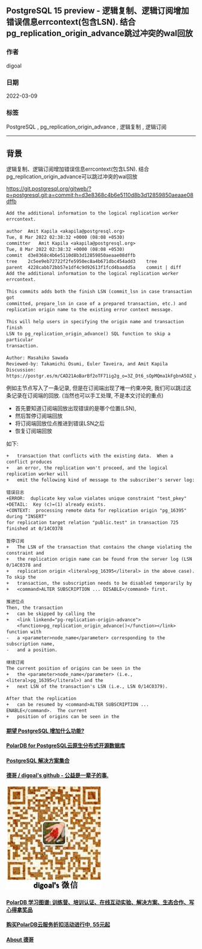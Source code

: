 ## PostgreSQL 15 preview - 逻辑复制、逻辑订阅增加错误信息errcontext(包含LSN). 结合pg_replication_origin_advance跳过冲突的wal回放          
                                       
### 作者                                   
digoal                                                
                                                 
### 日期                                            
2022-03-09                                         
                                         
### 标签                            
PostgreSQL , pg_replication_origin_advance , 逻辑复制 , 逻辑订阅                      
                                               
----                                                 
                                            
## 背景   
逻辑复制、逻辑订阅增加错误信息errcontext(包含LSN). 结合pg_replication_origin_advance可以跳过冲突的wal回放   
  
https://git.postgresql.org/gitweb/?p=postgresql.git;a=commit;h=d3e8368c4b6e5110d8b3d12859850aeaae08dffb  
  
```  
Add the additional information to the logical replication worker errcontext.   
  
author	Amit Kapila <akapila@postgresql.org>	  
Tue, 8 Mar 2022 02:38:32 +0000 (08:08 +0530)  
committer	Amit Kapila <akapila@postgresql.org>	  
Tue, 8 Mar 2022 02:38:32 +0000 (08:08 +0530)  
commit	d3e8368c4b6e5110d8b3d12859850aeaae08dffb  
tree	2c5ee9eb72722f2fe5950ec8a4b671dbc454add3	tree  
parent	4228cabb72bb57e1df4c9d92613f1fcd4baadd5a	commit | diff  
Add the additional information to the logical replication worker errcontext.  
  
This commits adds both the finish LSN (commit_lsn in case transaction got  
committed, prepare_lsn in case of a prepared transaction, etc.) and  
replication origin name to the existing error context message.  
  
This will help users in specifying the origin name and transaction finish  
LSN to pg_replication_origin_advance() SQL function to skip a particular  
transaction.  
  
Author: Masahiko Sawada  
Reviewed-by: Takamichi Osumi, Euler Taveira, and Amit Kapila  
Discussion: https://postgr.es/m/CAD21AoBarBf2oTF71ig2g_o=3Z_Dt6_sOpMQma1kFgbnA5OZ_w@mail.gmail.com  
```  
  
例如主节点写入了一条记录, 但是在订阅端出现了唯一约束冲突, 我们可以跳过这条记录在订阅端的回放. (当然也可以手工处理, 不是本文讨论的重点)  
- 首先要知道订阅端回放出现错误的是哪个位置(LSN),   
- 然后暂停订阅端回放  
- 将订阅端回放位点推进到错误LSN之后  
- 恢复订阅端回放  
  
如下:  
  
```  
+   transaction that conflicts with the existing data.  When a conflict produces  
+   an error, the replication won't proceed, and the logical replication worker will  
+   emit the following kind of message to the subscriber's server log:  
  
错误日志  
+ERROR:  duplicate key value violates unique constraint "test_pkey"  
+DETAIL:  Key (c)=(1) already exists.  
+CONTEXT:  processing remote data for replication origin "pg_16395" during "INSERT"   
for replication target relation "public.test" in transaction 725 finished at 0/14C0378  
  
暂停订阅  
+   The LSN of the transaction that contains the change violating the constraint and  
+   the replication origin name can be found from the server log (LSN 0/14C0378 and  
+   replication origin <literal>pg_16395</literal> in the above case).  To skip the  
+   transaction, the subscription needs to be disabled temporarily by  
+   <command>ALTER SUBSCRIPTION ... DISABLE</command> first.   
  
推进位点  
Then, the transaction  
+   can be skipped by calling the  
+   <link linkend="pg-replication-origin-advance">  
    <function>pg_replication_origin_advance()</function></link> function with  
-   a <parameter>node_name</parameter> corresponding to the subscription name,  
-   and a position.    
  
继续订阅  
The current position of origins can be seen in the  
+   the <parameter>node_name</parameter> (i.e., <literal>pg_16395</literal>) and the  
+   next LSN of the transaction's LSN (i.e., LSN 0/14C0379).    
  
After that the replication  
+   can be resumed by <command>ALTER SUBSCRIPTION ... ENABLE</command>.  The current  
+   position of origins can be seen in the  
```  
  
    
  
#### [期望 PostgreSQL 增加什么功能?](https://github.com/digoal/blog/issues/76 "269ac3d1c492e938c0191101c7238216")
  
  
#### [PolarDB for PostgreSQL云原生分布式开源数据库](https://github.com/ApsaraDB/PolarDB-for-PostgreSQL "57258f76c37864c6e6d23383d05714ea")
  
  
#### [PostgreSQL 解决方案集合](https://yq.aliyun.com/topic/118 "40cff096e9ed7122c512b35d8561d9c8")
  
  
#### [德哥 / digoal's github - 公益是一辈子的事.](https://github.com/digoal/blog/blob/master/README.md "22709685feb7cab07d30f30387f0a9ae")
  
  
![digoal's wechat](../pic/digoal_weixin.jpg "f7ad92eeba24523fd47a6e1a0e691b59")
  
  
#### [PolarDB 学习图谱: 训练营、培训认证、在线互动实验、解决方案、生态合作、写心得拿奖品](https://www.aliyun.com/database/openpolardb/activity "8642f60e04ed0c814bf9cb9677976bd4")
  
  
#### [购买PolarDB云服务折扣活动进行中, 55元起](https://www.aliyun.com/activity/new/polardb-yunparter?userCode=bsb3t4al "e0495c413bedacabb75ff1e880be465a")
  
  
#### [About 德哥](https://github.com/digoal/blog/blob/master/me/readme.md "a37735981e7704886ffd590565582dd0")
  
